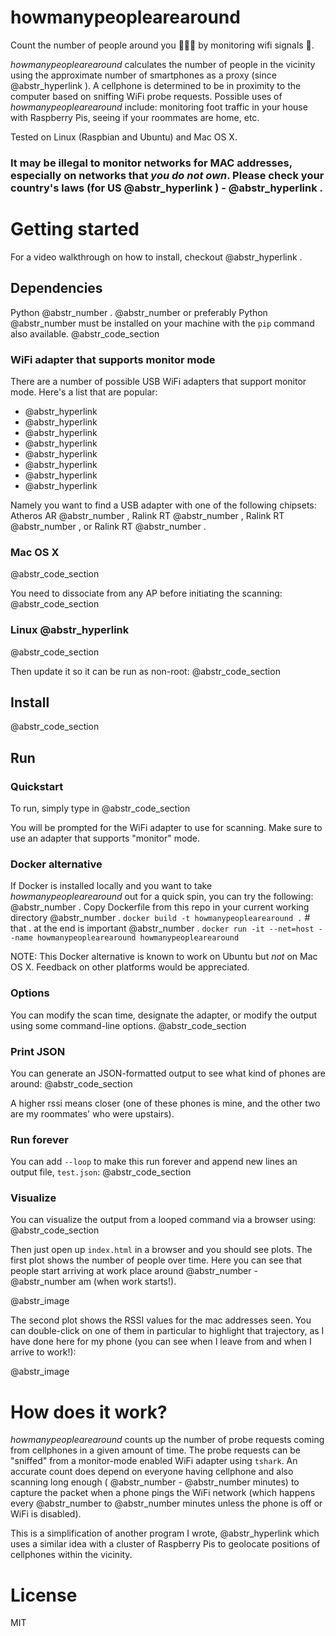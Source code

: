 # howmanypeoplearearound

Count the number of people around you :family_man_man_boy: by monitoring wifi signals :satellite:.

_howmanypeoplearearound_ calculates the number of people in the vicinity using the approximate number of smartphones as a proxy (since @abstr_hyperlink ). A cellphone is determined to be in proximity to the computer based on sniffing WiFi probe requests. Possible uses of _howmanypeoplearearound_ include: monitoring foot traffic in your house with Raspberry Pis, seeing if your roommates are home, etc.

Tested on Linux (Raspbian and Ubuntu) and Mac OS X.

### **It may be illegal** to monitor networks for MAC addresses, especially on networks that _you do not own_. Please check your country's laws (for US @abstr_hyperlink ) - @abstr_hyperlink .

# Getting started

For a video walkthrough on how to install, checkout @abstr_hyperlink .

## Dependencies

Python @abstr_number . @abstr_number or preferably Python @abstr_number must be installed on your machine with the `pip` command also available. @abstr_code_section 

### WiFi adapter that supports monitor mode

There are a number of possible USB WiFi adapters that support monitor mode. Here's a list that are popular:

  * @abstr_hyperlink 
  * @abstr_hyperlink 
  * @abstr_hyperlink 
  * @abstr_hyperlink 
  * @abstr_hyperlink 
  * @abstr_hyperlink 
  * @abstr_hyperlink 
  * @abstr_hyperlink 



Namely you want to find a USB adapter with one of the following chipsets: Atheros AR @abstr_number , Ralink RT @abstr_number , Ralink RT @abstr_number , or Ralink RT @abstr_number .

### Mac OS X

@abstr_code_section 

You need to dissociate from any AP before initiating the scanning: @abstr_code_section 

### Linux @abstr_hyperlink 

@abstr_code_section 

Then update it so it can be run as non-root: @abstr_code_section 

## Install

@abstr_code_section 

## Run

### Quickstart

To run, simply type in @abstr_code_section 

You will be prompted for the WiFi adapter to use for scanning. Make sure to use an adapter that supports "monitor" mode.

### Docker alternative

If Docker is installed locally and you want to take _howmanypeoplearearound_ out for a quick spin, you can try the following: @abstr_number . Copy Dockerfile from this repo in your current working directory @abstr_number . `docker build -t howmanypeoplearearound .` # that . at the end is important @abstr_number . `docker run -it --net=host --name howmanypeoplearearound howmanypeoplearearound`

NOTE: This Docker alternative is known to work on Ubuntu but _not_ on Mac OS X. Feedback on other platforms would be appreciated.

### Options

You can modify the scan time, designate the adapter, or modify the output using some command-line options. @abstr_code_section 

### Print JSON

You can generate an JSON-formatted output to see what kind of phones are around: @abstr_code_section 

A higher rssi means closer (one of these phones is mine, and the other two are my roommates' who were upstairs). 

### Run forever

You can add `--loop` to make this run forever and append new lines an output file, `test.json`: @abstr_code_section 

### Visualize

You can visualize the output from a looped command via a browser using: @abstr_code_section 

Then just open up `index.html` in a browser and you should see plots. The first plot shows the number of people over time. Here you can see that people start arriving at work place around @abstr_number - @abstr_number am (when work starts!).

@abstr_image 

The second plot shows the RSSI values for the mac addresses seen. You can double-click on one of them in particular to highlight that trajectory, as I have done here for my phone (you can see when I leave from and when I arrive to work!):

@abstr_image 

# How does it work?

_howmanypeoplearearound_ counts up the number of probe requests coming from cellphones in a given amount of time. The probe requests can be "sniffed" from a monitor-mode enabled WiFi adapter using `tshark`. An accurate count does depend on everyone having cellphone and also scanning long enough ( @abstr_number - @abstr_number minutes) to capture the packet when a phone pings the WiFi network (which happens every @abstr_number to @abstr_number minutes unless the phone is off or WiFi is disabled).

This is a simplification of another program I wrote, @abstr_hyperlink which uses a similar idea with a cluster of Raspberry Pis to geolocate positions of cellphones within the vicinity.

# License

MIT
